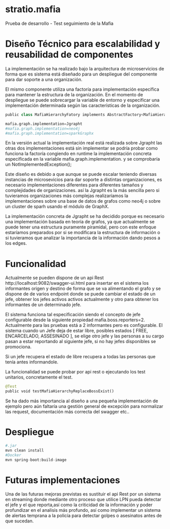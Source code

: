 # stratio.mafia
Prueba de desarrollo - Test seguimiento de la Mafia

# Diseño Técnico para escalabilidad y reusabilidad de componentes
La implementación se ha realizado bajo la arquitectura de  microservicios de forma que es sistema está diseñado para un despliegue del componente para dar soporte a una organización. 

El mismo componente utiliza una factoría para implementación específica para mantener la estructura de la organización. En el momento de despliegue se puede sobrecargar la variable de entorno y especificar una implementación determinada según las características de la organización.

```python
public class MafiaHierarchyFatory implements AbstractFactory<MafiaHierarchy>

mafia.graph.implementation=Jgrapht
#mafia.graph.implementation=neo4j
#mafia.graph.implementation=sparkGraphx

```

En la versión actual la implementación real está realizada sobre Jgrapht las otras dos implementaciones está sin implementar se podría probar como funciona la factoría congiendo en runtime la implementación concreta especificada en la variable mafia.graph.implementation. y se comprobaría un NotImplementedException();

Este diseño es debido a que aunque se puede escalar teniendo diversas instancias de microsevicios para dar soporte a distintas organizaciones, es necesario implementaciones diferentes para diferentes tamaños y complejidades de organizaciones. así la Jgrapht es la más sencilla pero si tuvieramos organizaciones más complejas realizaríamos la implementaciones sobre una base de datos de grafos como neo4j o sobre un cluster de sparh usando el módulo de GraphX.

La implementación concreta de Jgrapht se ha decidido porque es necesario una implementación basada en teoría de grafos, ya que actualmente se puede tener una estructura puramente piramidal, pero con este enfoque estaríamos preparados por si se modificara la estructura de información o si tuvieramos que analizar la importancia de la información dando pesos a los edges.


# Funcionalidad

Actualmente se pueden dispone de un api Rest  http://localhost:9082/swagger-ui.html para insertar en el sistema los informantes origen y destino de forma que se va alimentando el grafo y se dispone de de varios endpoint donde se puede cambiar el estado de un jefe, obtener los jefes activos activos actualmente y otro para obtener los informantes de un
determinado jefe.


El sistema funciona tal especificación siendo el concepto de jefe configurable desde la siguiente propiedad mafia.boss.reporters=2. Actualmente para las pruebas está a 2 informantes pero es configurable. El sistema cuando un Jefe deja de estar libre, posibles estados [ FREE, ENCARCELADO, ASSESINADO ], se elige otro jefe y las personas a su cargo pasan a estar reportando al siguiente jefe, si no hay jefes disponibles se promociona. 

Si un jefe recupera el estado de libre recupera a todas las personas que tenía antes informandole.


La funcionalidad se puede probar por api rest o ejecutando los test unitarios, concretamente el test. 

```python
@Test
public void testMafiaHierarchyReplaceBossExist() 

```

Se ha dado más importancia al diseño a una pequeña implementación de ejemplo pero aún faltaría una gestión general de excepción para normalizar las request, documentación más correcta del swagger etc..


# Despliegue

```python
#.jar
mvn clean install
#Docker
mvn spring-boot:build-image
```

# Futuras implementaciones

Una de las futuras mejoras previstas es sustituir el api Rest por un sistema en streaming donde mediante otro proceso que utilice LPN pueda detectar el jefe y el que reporta,así como la criticidad de la información y poder profundizar en el analisis más profundo, así como implementar un sistema de alertas temprana a la policía para detectar golpes o asesinatos antes de que sucedan.


